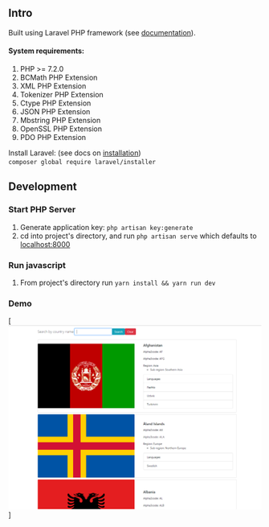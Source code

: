 
## Intro
Built using Laravel PHP framework (see [documentation](https://laravel.com/docs)). 

#### System requirements:
1. PHP >= 7.2.0
2. BCMath PHP Extension
3. XML PHP Extension
4. Tokenizer PHP Extension
5. Ctype PHP Extension
6. JSON PHP Extension
7. Mbstring PHP Extension
8. OpenSSL PHP Extension
9. PDO PHP Extension

Install Laravel: (see docs on [installation](https://laravel.com/docs/6.x/installation))<br/>
`composer global require laravel/installer`


## Development
### Start PHP Server
1. Generate application key: `php artisan key:generate`
2. cd into project's directory, and run `php artisan serve` which defaults to [localhost:8000](http://localhost:8000)

### Run javascript
1. From project's directory run `yarn install && yarn run dev`

### Demo
[![alt text](./sample.png)]

